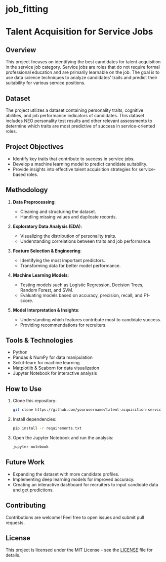# job_fitting
# Talent Acquisition for Service Jobs

## Overview
This project focuses on identifying the best candidates for talent acquisition in the service job category. Service jobs are roles that do not require formal professional education and are primarily learnable on the job. The goal is to use data science techniques to analyze candidates' traits and predict their suitability for various service positions.

## Dataset
The project utilizes a dataset containing personality traits, cognitive abilities, and job performance indicators of candidates. This dataset includes NEO personality test results and other relevant assessments to determine which traits are most predictive of success in service-oriented roles.

## Project Objectives
- Identify key traits that contribute to success in service jobs.
- Develop a machine learning model to predict candidate suitability.
- Provide insights into effective talent acquisition strategies for service-based roles.

## Methodology
1. **Data Preprocessing**:
   - Cleaning and structuring the dataset.
   - Handling missing values and duplicate records.
   
2. **Exploratory Data Analysis (EDA)**:
   - Visualizing the distribution of personality traits.
   - Understanding correlations between traits and job performance.

3. **Feature Selection & Engineering**:
   - Identifying the most important predictors.
   - Transforming data for better model performance.

4. **Machine Learning Models**:
   - Testing models such as Logistic Regression, Decision Trees, Random Forest, and SVM.
   - Evaluating models based on accuracy, precision, recall, and F1-score.

5. **Model Interpretation & Insights**:
   - Understanding which features contribute most to candidate success.
   - Providing recommendations for recruiters.

## Tools & Technologies
- Python
- Pandas & NumPy for data manipulation
- Scikit-learn for machine learning
- Matplotlib & Seaborn for data visualization
- Jupyter Notebook for interactive analysis

## How to Use
1. Clone this repository:
   ```bash
   git clone https://github.com/yourusername/talent-acquisition-service-jobs.git
   ```
2. Install dependencies:
   ```bash
   pip install -r requirements.txt
   ```
3. Open the Jupyter Notebook and run the analysis:
   ```bash
   jupyter notebook
   ```

## Future Work
- Expanding the dataset with more candidate profiles.
- Implementing deep learning models for improved accuracy.
- Creating an interactive dashboard for recruiters to input candidate data and get predictions.

## Contributing
Contributions are welcome! Feel free to open issues and submit pull requests.

## License
This project is licensed under the MIT License - see the [LICENSE](LICENSE) file for details.

